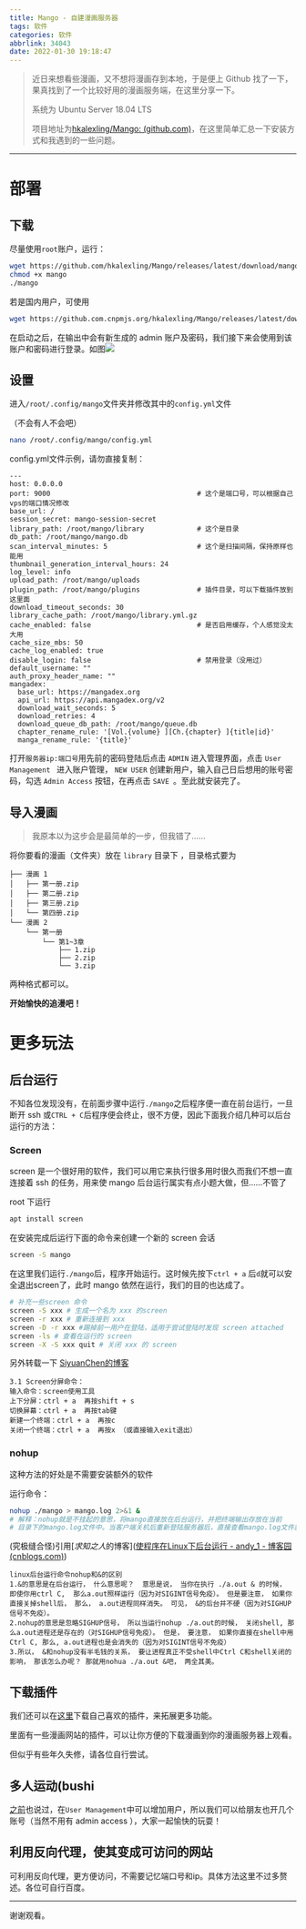 ```yaml
---
title: Mango - 自建漫画服务器
tags: 软件
categories: 软件
abbrlink: 34043
date: 2022-01-30 19:18:47
---
```


> 近日来想看些漫画，又不想将漫画存到本地，于是便上 Github 找了一下，果真找到了一个比较好用的漫画服务端，在这里分享一下。
>
> 系统为 Ubuntu Server 18.04 LTS
>
> 项目地址为[hkalexling/Mango:  (github.com)](https://github.com/hkalexling/Mango)，在这里简单汇总一下安装方式和我遇到的一些问题。

<!--more-->

---

# 部署

## 下载

 尽量使用`root`账户，运行：

```bash
wget https://github.com/hkalexling/Mango/releases/latest/download/mango
chmod +x mango
./mango
```

若是国内用户，可使用

```bash
wget https://github.com.cnpmjs.org/hkalexling/Mango/releases/latest/download/mango
```

在启动之后，在输出中会有新生成的 admin 账户及密码，我们接下来会使用到该账户和密码进行登录。如图![](https://one.xulingran.cn/uploads/3.png)

## 设置

进入`/root/.config/mango`文件夹并修改其中的`config.yml`文件

（不会有人不会吧）
```bash
nano /root/.config/mango/config.yml
```
config.yml文件示例，请勿直接复制：
```
---
host: 0.0.0.0 
port: 9000                                    # 这个是端口号，可以根据自己vps的端口情况修改
base_url: /
session_secret: mango-session-secret
library_path: /root/mango/library             # 这个是目录
db_path: /root/mango/mango.db
scan_interval_minutes: 5                      # 这个是扫描间隔，保持原样也能用
thumbnail_generation_interval_hours: 24
log_level: info
upload_path: /root/mango/uploads
plugin_path: /root/mango/plugins              # 插件目录，可以下载插件放到这里面
download_timeout_seconds: 30
library_cache_path: /root/mango/library.yml.gz
cache_enabled: false                          # 是否启用缓存，个人感觉没太大用
cache_size_mbs: 50
cache_log_enabled: true
disable_login: false                          # 禁用登录（没用过）
default_username: ""
auth_proxy_header_name: ""
mangadex:
  base_url: https://mangadex.org
  api_url: https://api.mangadex.org/v2
  download_wait_seconds: 5
  download_retries: 4
  download_queue_db_path: /root/mango/queue.db
  chapter_rename_rule: '[Vol.{volume} ][Ch.{chapter} ]{title|id}'
  manga_rename_rule: '{title}'
```



打开`服务器ip:端口号`用先前的密码登陆后点击 `ADMIN` 进入管理界面，点击 `User Management ` 进入账户管理，  `NEW USER` 创建新用户，输入自己日后想用的账号密码，勾选 `Admin Access` 按钮，在再点击 `SAVE `。至此就安装完了。

## 导入漫画

> 我原本以为这步会是最简单的一步，但我错了……

将你要看的漫画（文件夹）放在 `library` 目录下 ，目录格式要为

```
├── 漫画 1
│   ├── 第一册.zip
│   ├── 第二册.zip
│   ├── 第三册.zip
│   └── 第四册.zip
└── 漫画 2
    └── 第一册
        └── 第1~3章
            ├── 1.zip
            ├── 2.zip
            └── 3.zip
```

两种格式都可以。

**开始愉快的追漫吧！**

# 更多玩法

## 后台运行

不知各位发现没有，在前面步骤中运行`./mango`之后程序便一直在前台运行，一旦断开 ssh 或`CTRL + C`后程序便会终止，很不方便，因此下面我介绍几种可以后台运行的方法：

### Screen

screen 是一个很好用的软件，我们可以用它来执行很多用时很久而我们不想一直连接着 ssh 的任务，用来使 mango 后台运行属实有点小题大做，但……不管了

root 下运行

```bash
apt install screen
```

在安装完成后运行下面的命令来创建一个新的 screen 会话

```bash
screen -S mango
```

在这里我们运行`./mango`后，程序开始运行。这时候先按下`ctrl + a` 后`d`就可以安全退出screen了，此时 mango 依然在运行，我们的目的也达成了。

```bash
# 补充一些screen 命令
screen -S xxx # 生成一个名为 xxx 的screen
screen -r xxx # 重新连接到 xxx
screen -D -r xxx #踢掉前一用户在登陆，适用于尝试登陆时发现 screen attached
screen -ls # 查看在运行的 screen
screen -X -S xxx quit # 关闭 xxx 的 screen
```

另外转载一下 [SiyuanChen的博客](https://www.cnblogs.com/siyuan1998/p/10706814.html)

```
3.1 Screen分屏命令：
输入命令：screen使用工具
上下分屏：ctrl + a  再按shift + s
切换屏幕：ctrl + a  再按tab键
新建一个终端：ctrl + a  再按c
关闭一个终端：ctrl + a  再按x （或直接输入exit退出）
```

### nohup

这种方法的好处是不需要安装额外的软件

运行命令：

```bash
nohup ./mango > mango.log 2>&1 &
# 解释：nohup就是不挂起的意思，将mango直接放在后台运行，并把终端输出存放在当前
# 目录下的mango.log文件中。当客户端关机后重新登陆服务器后，直接查看mango.log文件就可看执行结果
```

(究极缝合怪)引用[*求知之人*的博客]([使程序在Linux下后台运行 - andy_1 - 博客园 (cnblogs.com)](https://www.cnblogs.com/andylhc/p/9721705.html))

```
linux后台运行命令nohup和&的区别
1.&的意思是在后台运行， 什么意思呢？  意思是说， 当你在执行 ./a.out & 的时候， 即使你用ctrl C,  那么a.out照样运行（因为对SIGINT信号免疫）。 但是要注意， 如果你直接关掉shell后， 那么， a.out进程同样消失。 可见， &的后台并不硬（因为对SIGHUP信号不免疫）。
2.nohup的意思是忽略SIGHUP信号， 所以当运行nohup ./a.out的时候， 关闭shell, 那么a.out进程还是存在的（对SIGHUP信号免疫）。 但是， 要注意， 如果你直接在shell中用Ctrl C, 那么, a.out进程也是会消失的（因为对SIGINT信号不免疫）
3.所以， &和nohup没有半毛钱的关系， 要让进程真正不受shell中Ctrl C和shell关闭的影响， 那该怎么办呢？ 那就用nohua ./a.out &吧， 两全其美。
```

## 下载插件

我们还可以在[这里](https://github.com/hkalexling/mango-plugins)下载自己喜欢的插件，来拓展更多功能。

里面有一些漫画网站的插件，可以让你方便的下载漫画到你的漫画服务器上观看。

但似乎有些年久失修，请各位自行尝试。

## 多人运动(bushi

[之前](#设置)也说过，在`User Management`中可以增加用户，所以我们可以给朋友也开几个账号（当然不用有 admin access ），大家一起愉快的玩耍！

## 利用反向代理，使其变成可访问的网站

可利用反向代理，更方便访问，不需要记忆端口号和ip。具体方法这里不过多赘述。各位可自行百度。

---

谢谢观看。



